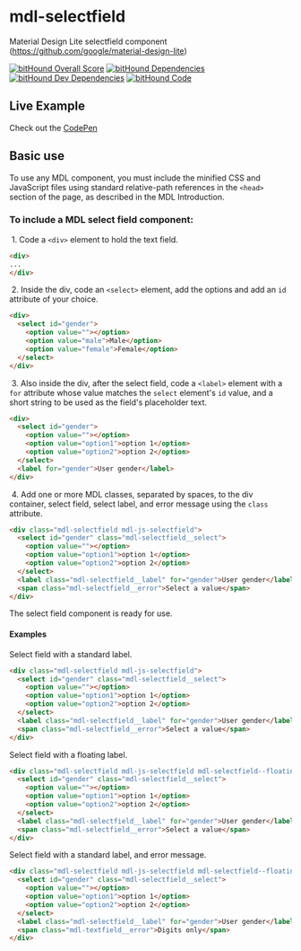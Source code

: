 # mdl-selectfield
Material Design Lite selectfield component (https://github.com/google/material-design-lite)

[![bitHound Overall Score](https://www.bithound.io/github/mebibou/mdl-selectfield/badges/score.svg)](https://www.bithound.io/github/mebibou/mdl-selectfield) [![bitHound Dependencies](https://www.bithound.io/github/mebibou/mdl-selectfield/badges/dependencies.svg)](https://www.bithound.io/github/mebibou/mdl-selectfield/master/dependencies/npm) [![bitHound Dev Dependencies](https://www.bithound.io/github/mebibou/mdl-selectfield/badges/devDependencies.svg)](https://www.bithound.io/github/mebibou/mdl-selectfield/master/dependencies/npm) [![bitHound Code](https://www.bithound.io/github/mebibou/mdl-selectfield/badges/code.svg)](https://www.bithound.io/github/mebibou/mdl-selectfield)

## Live Example

Check out the [CodePen](http://codepen.io/mebibou/pen/pjEjOv)

## Basic use
To use any MDL component, you must include the minified CSS and JavaScript files using standard relative-path references in the `<head>` section of the page, as described in the MDL Introduction.

### To include a MDL **select field** component:

&nbsp;1. Code a `<div>` element to hold the text field.
```html
<div>
...
</div>
```
&nbsp;2. Inside the div, code an `<select>` element, add the options and add an `id` attribute of your choice.
```html
<div>
  <select id="gender">
    <option value=""></option>
    <option value="male">Male</option>
    <option value="female">Female</option>
  </select>
</div>
```
&nbsp;3. Also inside the div, after the select field, code a `<label>` element with a `for` attribute whose value matches the `select` element's `id` value, and a short string to be used as the field's placeholder text.
```html
<div>
  <select id="gender">
    <option value=""></option>
    <option value="option1">option 1</option>
    <option value="option2">option 2</option>
  </select>
  <label for="gender">User gender</label>
</div>
```
&nbsp;4. Add one or more MDL classes, separated by spaces, to the div container, select field, select label, and error message using the `class` attribute.
```html
<div class="mdl-selectfield mdl-js-selectfield">
  <select id="gender" class="mdl-selectfield__select">
    <option value=""></option>
    <option value="option1">option 1</option>
    <option value="option2">option 2</option>
  </select>
  <label class="mdl-selectfield__label" for="gender">User gender</label>
  <span class="mdl-selectfield__error">Select a value</span>
</div>
```
The select field component is ready for use.

#### Examples

Select field with a standard label.
```html
<div class="mdl-selectfield mdl-js-selectfield">
  <select id="gender" class="mdl-selectfield__select">
    <option value=""></option>
    <option value="option1">option 1</option>
    <option value="option2">option 2</option>
  </select>
  <label class="mdl-selectfield__label" for="gender">User gender</label>
  <span class="mdl-selectfield__error">Select a value</span>
</div>
```

Select field with a floating label.
```html
<div class="mdl-selectfield mdl-js-selectfield mdl-selectfield--floating-label">
  <select id="gender" class="mdl-selectfield__select">
    <option value=""></option>
    <option value="option1">option 1</option>
    <option value="option2">option 2</option>
  </select>
  <label class="mdl-selectfield__label" for="gender">User gender</label>
  <span class="mdl-selectfield__error">Select a value</span>
</div>
```

Select field with a standard label, and error message.
```html
<div class="mdl-selectfield mdl-js-selectfield mdl-selectfield--floating-label">
  <select id="gender" class="mdl-selectfield__select">
    <option value=""></option>
    <option value="option1">option 1</option>
    <option value="option2">option 2</option>
  </select>
  <label class="mdl-selectfield__label" for="gender">User gender</label>
  <span class="mdl-textfield__error">Digits only</span>
</div>
```
